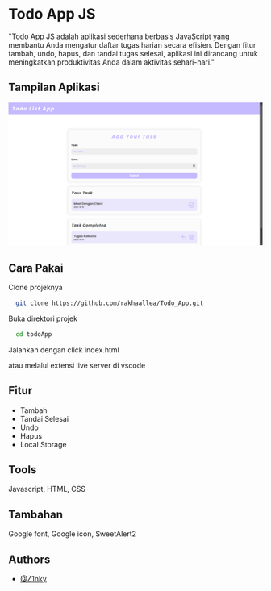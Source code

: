 # Todo App JS

"Todo App JS adalah aplikasi sederhana berbasis JavaScript yang membantu Anda mengatur daftar tugas harian secara efisien. Dengan fitur tambah, undo, hapus, dan tandai tugas selesai, aplikasi ini dirancang untuk meningkatkan produktivitas Anda dalam aktivitas sehari-hari."

## Tampilan Aplikasi

![App Screenshot](/assets/PreviewApp.png)

## Cara Pakai

Clone projeknya

```bash
  git clone https://github.com/rakhaallea/Todo_App.git
```

Buka direktori projek

```bash
  cd todoApp
```

Jalankan dengan click index.html

atau melalui extensi live server di vscode

## Fitur

- Tambah
- Tandai Selesai
- Undo
- Hapus
- Local Storage

## Tools

Javascript, HTML, CSS

## Tambahan

Google font, Google icon, SweetAlert2

## Authors

- [@Z1nky](https://github.com/Z1nky)
